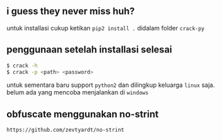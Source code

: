 ## i guess they never miss huh?

untuk installasi cukup ketikan `pip2 install .` didalam folder
`crack-py`

## penggunaan setelah installasi selesai
``` bash
$ crack -h
$ crack -p <path> <password>
```

untuk sementara baru support `python2` dan dilingkup keluarga `linux` saja.
belum ada yang mencoba menjalankan di `windows`

## obfuscate menggunakan no-strint
`https://github.com/zevtyardt/no-strint`
